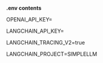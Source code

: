 **.env contents**

OPENAI_API_KEY=

LANGCHAIN_API_KEY=

LANGCHAIN_TRACING_V2=true

LANGCHAIN_PROJECT=SIMPLELLM
